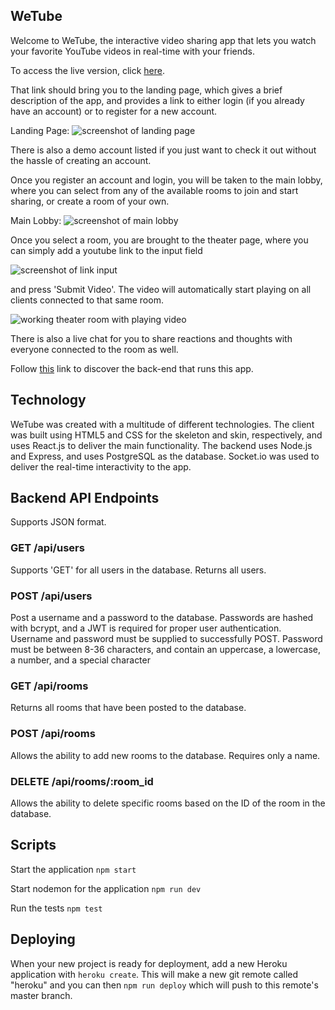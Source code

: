 ## WeTube

Welcome to WeTube, the interactive video sharing app that lets you watch your favorite YouTube videos
in real-time with your friends.

To access the live version, click [here](https://bmmeehan3-youtube-theater-app.now.sh/).

That link should bring you to the landing page, which gives a brief description of the app, and provides
a link to either login (if you already have an account) or to register for a new account. 

Landing Page: ![screenshot of landing page](https://i.gyazo.com/ae2c4963fca8d31d89be65801e1d69db.png)

There is also a demo account listed if you just want to check it out without the hassle of creating an 
account.

Once you register an account and login, you will be taken to the main lobby, where you can select
from any of the available rooms to join and start sharing, or create a room of your own.

Main Lobby: ![screenshot of main lobby](https://i.gyazo.com/c53400482c5a662fb8b52a899cb346e3.png)

Once you select a room, you are brought to the theater page, where you can simply add a youtube link to the input field 

![screenshot of link input](https://i.gyazo.com/2d44ab11614b27657eb1243e582a1740.png)

and press 'Submit Video'. The video will automatically start playing on all clients connected to that same room.

![working theater room with playing video](https://i.gyazo.com/f2b64c71480cdaab23308045fee25718.png)

There is also a live chat for you to share reactions and thoughts with everyone connected to the room as
well.

Follow [this](https://github.com/bmtron/youtube-theater-server) link to discover the back-end that runs this app.

## Technology

WeTube was created with a multitude of different technologies. The client was built using HTML5 and CSS for the skeleton and skin, respectively, and uses React.js to deliver the main functionality. The backend uses Node.js and Express, and uses PostgreSQL as the database. Socket.io was used to deliver the real-time interactivity to the app.

## Backend API Endpoints

Supports JSON format.

### GET /api/users
Supports 'GET' for all users in the database. Returns all users.

### POST /api/users
Post a username and a password to the database. Passwords are hashed with bcrypt, and a JWT is required for proper user authentication. Username and password must be supplied to successfully POST. Password must be between 8-36 characters, and contain an uppercase, a lowercase, a number, and a special character

### GET /api/rooms
Returns all rooms that have been posted to the database. 

### POST /api/rooms
Allows the ability to add new rooms to the database. Requires only a name.

### DELETE /api/rooms/:room_id
Allows the ability to delete specific rooms based on the ID of the room in the database.

## Scripts

Start the application `npm start`

Start nodemon for the application `npm run dev`

Run the tests `npm test`

## Deploying

When your new project is ready for deployment, add a new Heroku application with `heroku create`. This will make a new git remote called "heroku" and you can then `npm run deploy` which will push to this remote's master branch.